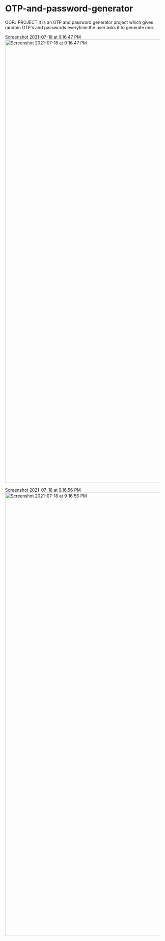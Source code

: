 # OTP-and-password-generator

OOPJ PROJECT
it is an OTP and password generator project which gives random OTP's and passwords everytime the user asks it to generate one.

Screenshot 2021-07-18 at 9.16.47 PM<img width="1440" alt="Screenshot 2021-07-18 at 9 16 47 PM" src="https://user-images.githubusercontent.com/72271841/126073588-01f10dfb-ea97-4eb2-9bf9-e9b05bcb7a81.png">

Screenshot 2021-07-18 at 9.16.56 PM<img width="1440" alt="Screenshot 2021-07-18 at 9 16 56 PM" src="https://user-images.githubusercontent.com/72271841/126073590-644bbd9a-4743-4240-9a24-ae7ad7b1e5de.png">
